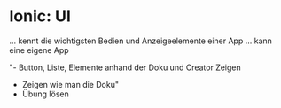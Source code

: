 # Ionic: UI 


... kennt die wichtigsten Bedien und Anzeigeelemente einer App
... kann eine eigene App



"- Button, Liste, Elemente anhand der Doku und Creator Zeigen
- Zeigen wie man die Doku"
- Übung lösen



